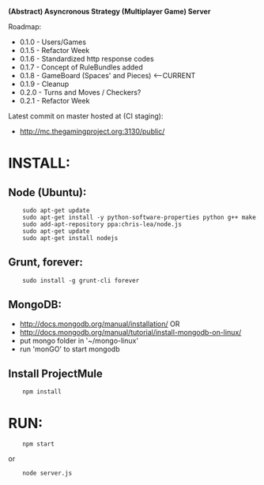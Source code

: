**(Abstract) Asyncronous Strategy (Multiplayer Game) Server**

Roadmap:
- 0.1.0 - Users/Games
- 0.1.5 - Refactor Week
- 0.1.6 - Standardized http response codes
- 0.1.7 - Concept of RuleBundles added
- 0.1.8 - GameBoard (Spaces' and Pieces) <--CURRENT
- 0.1.9 - Cleanup
- 0.2.0 - Turns and Moves / Checkers?
- 0.2.1 - Refactor Week

Latest commit on master hosted at (CI staging):
- http://mc.thegamingproject.org:3130/public/

INSTALL:
=======

Node (Ubuntu):
-----------
```
    sudo apt-get update
    sudo apt-get install -y python-software-properties python g++ make
    sudo add-apt-repository ppa:chris-lea/node.js
    sudo apt-get update
    sudo apt-get install nodejs
```
    
Grunt, forever:
-----------
```
    sudo install -g grunt-cli forever
```


MongoDB:
-----------
- http://docs.mongodb.org/manual/installation/
OR
- http://docs.mongodb.org/manual/tutorial/install-mongodb-on-linux/
- put mongo folder in '~/mongo-linux'
- run 'monGO' to start mongodb

Install ProjectMule
-----------
```
    npm install
```

RUN:
=======

```
    npm start
```
or
```
    node server.js
```
